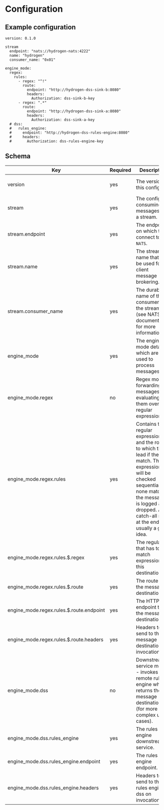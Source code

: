 # Configuration

## Example configuration

```
version: 0.1.0

stream
  endpoint: "nats://hydrogen-nats:4222"
  name: "hydrogen"
  consumer_name: "0x01"

engine_mode:
  regex:
    rules:
      - regex: "^!"
        route:
          endpoint: "http://hydrogen-dss-sink-b:8080"
          headers:
            Authorization: dss-sink-b-key
      - regex: ".*"
        route:
          endpoint: "http://hydrogen-dss-sink-a:8080"
          headers:
            Authorization: dss-sink-a-key
  # dss:
  #   rules_engine:
  #     endpoint: "http://hydrogen-dss-rules-engine:8080"
  #     headers:
  #       Authorization: dss-rules-engine-key

```

## Schema

|Key|Required|Description|Type|Example|
|-- |-- |-- |-- |-- |
|version|yes|The version of this config.|semver v2 compatible string|`1.0.0`|
|stream|yes|The config for consuming messages on a stream.|object||
|stream.endpoint|yes|The endpoint on which to connect to `NATS`.|URL string|`nats://hydrogen-nats:4222`|
|stream.name|yes|The stream name that will be used for client message brokering.|string|`hydrogen`|
|stream.consumer_name|yes|The durable name of the consumer on the stream (see NATS documentation for more information).|string|`0x01`|
|engine_mode|yes|The engine mode details which are used to process messages.|object (enum) - needs one mode active||
|engine_mode.regex|no|Regex mode - forwarding messages by evaluating them over regular expressions.|object||
|engine_mode.regex.rules|yes|Contains the regular expressions and the routes to which they lead if they match. The expressions will be checked sequentially. If none match, the message is logged and dropped. A catch-all rule at the end is usually a good idea.|array||
|engine_mode.regex.rules.$.regex|yes|The regular that has to match expression for this destination.|regex string|"^!" for every message starting with "!" or ".*" for catching all|
|engine_mode.regex.rules.$.route|yes|The route to the message destination.|object||
|engine_mode.regex.rules.$.route.endpoint|yes|The HTTP endpoint to the message destination.|URL string|`http://hydrogen-dss-sink-a:8080`|
|engine_mode.regex.rules.$.route.headers|yes|Headers to send to the message destination on invocation.|Map<String, String>||
|engine_mode.dss|no|Downstream service mode - invokes a remote rules engine which returns the message destination (for more complex use-cases).|object||
|engine_mode.dss.rules_engine|yes|The rules engine downstream service.|object||
|engine_mode.dss.rules_engine.endpoint|yes|The rules engine endpoint.|URL string|`http://hydrogen-sink-a:8080`|
|engine_mode.dss.rules_engine.headers|yes|Headers to send to the rules engine dss on invocation.|Map<String, String>||
